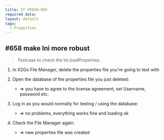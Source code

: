 ```yaml
---
title: IT FRESH-950
required data:   
layout: default
tags:
  - Properties
---
```

## #658 make Ini more robust

> Testcase to check the Ini.loadProperties.

1. In X2Go File Manager, delete the properties file you're going to test with

1. Open the database of the properties file you just deleted:
	* => you have to agree to the license agreement, set Username, password etc.

1. Log in as you would normally for testing / using the database:
	* => no problems, everything works fine and loading ok

1. Check the File Manager again:
	* => new properties file was created
